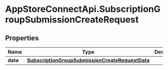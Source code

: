 # AppStoreConnectApi.SubscriptionGroupSubmissionCreateRequest

## Properties

Name | Type | Description | Notes
------------ | ------------- | ------------- | -------------
**data** | [**SubscriptionGroupSubmissionCreateRequestData**](SubscriptionGroupSubmissionCreateRequestData.md) |  | 


